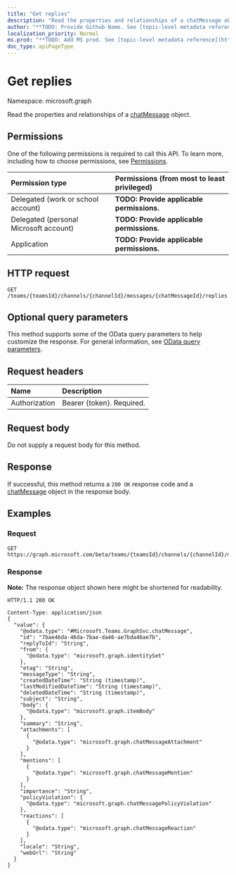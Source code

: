 ```yaml
---
title: "Get replies"
description: "Read the properties and relationships of a chatMessage object."
author: "**TODO: Provide Github Name. See [topic-level metadata reference](https://msgo.azurewebsites.net/add/document/guidelines/metadata.html#topic-level-metadata)**"
localization_priority: Normal
ms.prod: "**TODO: Add MS prod. See [topic-level metadata reference](https://msgo.azurewebsites.net/add/document/guidelines/metadata.html#topic-level-metadata)**"
doc_type: apiPageType
---
```


# Get replies
Namespace: microsoft.graph

Read the properties and relationships of a [chatMessage](../resources/chatmessage.md) object.

## Permissions
One of the following permissions is required to call this API. To learn more, including how to choose permissions, see [Permissions](/graph/permissions-reference).

|Permission type|Permissions (from most to least privileged)|
|:---|:---|
|Delegated (work or school account)|**TODO: Provide applicable permissions.**|
|Delegated (personal Microsoft account)|**TODO: Provide applicable permissions.**|
|Application|**TODO: Provide applicable permissions.**|

## HTTP request

<!-- {
  "blockType": "ignored"
}
-->
``` http
GET /teams/{teamsId}/channels/{channelId}/messages/{chatMessageId}/replies
```

## Optional query parameters
This method supports some of the OData query parameters to help customize the response. For general information, see [OData query parameters](/graph/query-parameters).

## Request headers
|Name|Description|
|:---|:---|
|Authorization|Bearer {token}. Required.|

## Request body
Do not supply a request body for this method.

## Response

If successful, this method returns a `200 OK` response code and a [chatMessage](../resources/chatmessage.md) object in the response body.

## Examples

### Request
<!-- {
  "blockType": "request",
  "name": "get_chatmessage"
}
-->
``` http
GET https://graph.microsoft.com/beta/teams/{teamsId}/channels/{channelId}/messages/{chatMessageId}/replies
```


### Response
**Note:** The response object shown here might be shortened for readability.
<!-- {
  "blockType": "response",
  "truncated": true,
  "@odata.type": "Microsoft.Teams.GraphSvc.chatMessage"
}
-->
``` http
HTTP/1.1 200 OK

Content-Type: application/json
{
  "value": {
    "@odata.type": "#Microsoft.Teams.GraphSvc.chatMessage",
    "id": "7bae46da-46da-7bae-da46-ae7bda46ae7b",
    "replyToId": "String",
    "from": {
      "@odata.type": "microsoft.graph.identitySet"
    },
    "etag": "String",
    "messageType": "String",
    "createdDateTime": "String (timestamp)",
    "lastModifiedDateTime": "String (timestamp)",
    "deletedDateTime": "String (timestamp)",
    "subject": "String",
    "body": {
      "@odata.type": "microsoft.graph.itemBody"
    },
    "summary": "String",
    "attachments": [
      {
        "@odata.type": "microsoft.graph.chatMessageAttachment"
      }
    ],
    "mentions": [
      {
        "@odata.type": "microsoft.graph.chatMessageMention"
      }
    ],
    "importance": "String",
    "policyViolation": {
      "@odata.type": "microsoft.graph.chatMessagePolicyViolation"
    },
    "reactions": [
      {
        "@odata.type": "microsoft.graph.chatMessageReaction"
      }
    ],
    "locale": "String",
    "webUrl": "String"
  }
}
```

